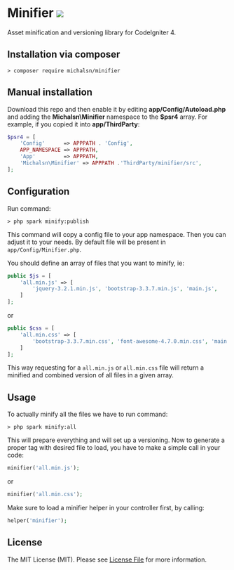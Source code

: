 # Minifier [![](https://github.com/michalsn/minifier/workflows/PHP%20Tests/badge.svg)](https://github.com/michalsn/minifier/actions?query=workflow%3A%22PHP+Tests%22)

Asset minification and versioning library for CodeIgniter 4.

## Installation via composer

	> composer require michalsn/minifier

## Manual installation

Download this repo and then enable it by editing **app/Config/Autoload.php** and adding the **Michalsn\Minifier**
namespace to the **$psr4** array. For example, if you copied it into **app/ThirdParty**:

```php
$psr4 = [
    'Config'      => APPPATH . 'Config',
    APP_NAMESPACE => APPPATH,
    'App'         => APPPATH,
    'Michalsn\Minifier' => APPPATH .'ThirdParty/minifier/src',
];
```
## Configuration

Run command:

	> php spark minify:publish

This command will copy a config file to your app namespace.
Then you can adjust it to your needs. By default file will be present in `app/Config/Minifier.php`.

You should define an array of files that you want to minify, ie:

```php
public $js = [
	'all.min.js' => [
		'jquery-3.2.1.min.js', 'bootstrap-3.3.7.min.js', 'main.js',
	]
];
```

or

```php
public $css = [
	'all.min.css' => [
		'bootstrap-3.3.7.min.css', 'font-awesome-4.7.0.min.css', 'main.css',
	]
];
```

This way requesting for a `all.min.js` or `all.min.css` file will return a minified and combined version of all files in a given array.

## Usage

To actually minify all the files we have to run command:

	> php spark minify:all

This will prepare everything and will set up a versioning.
Now to generate a proper tag with desired file to load, you have to make a simple call in your code:

```php
minifier('all.min.js');
```

or

```php
minifier('all.min.css');
```

Make sure to load a minifier helper in your controller first, by calling:

```php
helper('minifier');
```

## License

The MIT License (MIT). Please see [License File](LICENSE) for more information.

